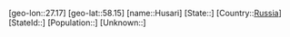 ﻿---
location: [58.15,27.17]
type: City
tags:
- geo/City


SpocWebEntityId: 31059
isDeleted: false
confidential: public

---
[geo-lon::27.17]
[geo-lat::58.15]
[name::Husari]
[State::]
[Country::[Russia](geo/Continent/Europe/Russia.md)]
[StateId::]
[Population::]
[Unknown::]

